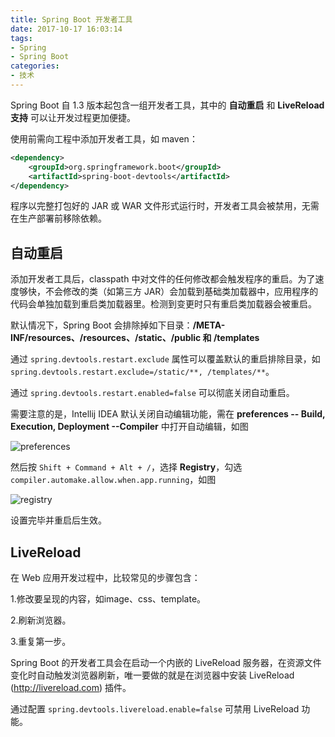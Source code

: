 ```yaml
---
title: Spring Boot 开发者工具
date: 2017-10-17 16:03:14
tags:
- Spring
- Spring Boot
categories:
- 技术
---
```

Spring Boot 自 1.3 版本起包含一组开发者工具，其中的 **自动重启** 和 **LiveReload 支持** 可以让开发过程更加便捷。

使用前需向工程中添加开发者工具，如 maven：

```xml
<dependency>
 	<groupId>org.springframework.boot</groupId>
	<artifactId>spring-boot-devtools</artifactId>
</dependency>
```

  程序以完整打包好的 JAR 或 WAR 文件形式运行时，开发者工具会被禁用，无需在生产部署前移除依赖。



<!--more-->



## 自动重启

添加开发者工具后，classpath 中对文件的任何修改都会触发程序的重启。为了速度够快，不会修改的类（如第三方 JAR）会加载到基础类加载器中，应用程序的代码会单独加载到重启类加载器里。检测到变更时只有重启类加载器会被重启。

默认情况下，Spring Boot 会排除掉如下目录：**/META-INF/resources、/resources、/static、/public 和 /templates**

通过 `spring.devtools.restart.exclude` 属性可以覆盖默认的重启排除目录，如 `spring.devtools.restart.exclude=/static/**, /templates/**`。

通过 `spring.devtools.restart.enabled=false` 可以彻底关闭自动重启。

需要注意的是，Intellij IDEA 默认关闭自动编辑功能，需在 **preferences -- Build, Execution, Deployment --Compiler** 中打开自动编辑，如图

![preferences](https://blog.ulyssesss.com/assets/img/201710171.png)



然后按 `Shift + Command + Alt + /`，选择 **Registry**，勾选 `compiler.automake.allow.when.app.running`，如图

![registry](https://blog.ulyssesss.com/assets/img/201710172.png)

设置完毕并重启后生效。





## LiveReload

在 Web 应用开发过程中，比较常见的步骤包含：

1.修改要呈现的内容，如image、css、template。

2.刷新浏览器。

3.重复第一步。

Spring Boot 的开发者工具会在启动一个内嵌的 LiveReload 服务器，在资源文件变化时自动触发浏览器刷新，唯一要做的就是在浏览器中安装 LiveReload (http://livereload.com) 插件。

通过配置 `spring.devtools.livereload.enable=false` 可禁用 LiveReload 功能。
